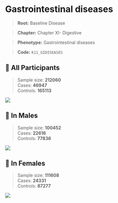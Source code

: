 # Gastrointestinal diseases

> **Root:** Baseline Disease  

> **Chapter:** Chapter XI- Digestive  

> **Phenotype:** Gastrointestinal diseases  

> **Code:** `K11_GIDISEASES`

## 🧪 All Participants  
> Sample size: **212060**  
> Cases: **46947**  
> Controls: **165113**
<img src="/Disease/Figures/ALL/Baseline/K11_GIDISEASES.png"/>
<CsvTable src="/Disease_Data/ALL/Baseline/LG_K11_GIDISEASES.csv" label="🔍 View full results" />

## 👨 In Males  
> Sample size: **100452**  
> Cases: **22616**  
> Controls: **77836**
<img src="/Disease/Figures/Male/Baseline/K11_GIDISEASES.png"/>
<CsvTable src="/Disease_Data/Male/Baseline/LG_K11_GIDISEASES.csv" label="🔍 View full results" />

## 👩 In Females  
> Sample size: **111608**  
> Cases: **24331**  
> Controls: **87277**
<img src="/Disease/Figures/Female/Baseline/K11_GIDISEASES.png"/>
<CsvTable src="/Disease_Data/Female/Baseline/LG_K11_GIDISEASES.csv" label="🔍 View full results" />

